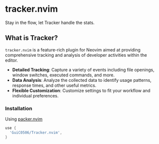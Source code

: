 # tracker.nvim

Stay in the flow, let Tracker handle the stats.

## What is Tracker?

`tracker.nvim` is a feature-rich plugin for Neovim aimed at providing comprehensive tracking and analysis of developer activities within the editor.
- **Detailed Tracking**: Capture a variety of events including file openings, window switches, executed commands, and more.
- **Data Analysis**: Analyze the collected data to identify usage patterns, response times, and other useful metrics.
- **Flexible Customization**: Customize settings to fit your workflow and individual preferences.

### Installation

Using [packer.nvim](https://github.com/wbthomason/packer.nvim)
```lua
use {
  'GuiC0506/Tracker.nvim',
}
```
